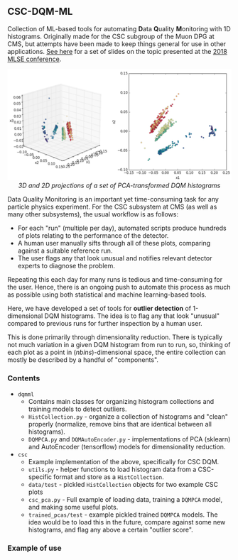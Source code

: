 ## CSC-DQM-ML

Collection of ML-based tools for automating **D**ata **Q**uality **M**onitoring with 1D histograms.
Originally made for the CSC subgroup of the Muon DPG at CMS, but attempts have been made to keep things 
general for use in other applications. 
[See here](https://drive.google.com/open?id=18OZjYioG4-xLIwSYC0Kh9Yz1Qobsn5KJ) 
for a set of slides on the topic presented at the 
[2018 MLSE conference](https://events.mcs.cmu.edu/mlse/).

<p align="center">
<img src="./images/scatter_xf.png" alt="scatter plot of a PCA-transformed set of DQM histograms" width="700"/>
 <br><i>3D and 2D projections of a set of PCA-transformed DQM histograms</i>
</p>

Data Quality Monitoring is an important yet time-consuming task for any particle physics experiment.
For the CSC subsystem at CMS (as well as many other subsystems), the usual workflow is as follows:
* For each "run" (multiple per day), automated scripts produce hundreds of plots relating to the performance of the detector.
* A human user manually sifts through all of these plots, comparing against a suitable reference run.
* The user flags any that look unusual and notifies relevant detector experts to diagnose the problem.

Repeating this each day for many runs is tedious and time-consuming for the user.
Hence, there is an ongoing push to automate this process as much as possible using
both statistical and machine learning-based tools.

Here, we have developed a set of tools for **outlier detection** of 1-dimensional DQM histograms. 
The idea is to flag any that look "unusual" compared to previous runs for further inspection by a human user.

This is done primarily through dimensionality reduction. There is typically not much variation in a
given DQM histogram from run to run, so, thinking of each plot as a point in (*nbins*)-dimensional space,
the entire collection can mostly be described by a handful of "components".

### Contents
* `dqmml`
  * Contains main classes for organizing histogram collections and training models to detect outliers.
  * `HistCollection.py` - organize a collection of histograms and "clean" properly (normalize, remove
  bins that are identical between all histograms).
  * `DQMPCA.py` and `DQMAutoEncoder.py` - implementations of PCA (sklearn) and AutoEncoder (tensorflow)
  models for dimensionality reduction.
* `csc`
  * Example implementation of the above, specifically for CSC DQM.
  * `utils.py` - helper functions to load histogram data from a CSC-specific format and store as a `HistCollection`.
  * `data/test` - pickled `HistCollection` objects for two example CSC plots
  * `csc_pca.py` - Full example of loading data, training a `DQMPCA` model, and making some useful plots.
  * `trained_pcas/test` - example pickled trained `DQMPCA` models. The idea would be to load this in the future,
  compare against some new histograms, and flag any above a certain "outlier score".
  
### Example of use
